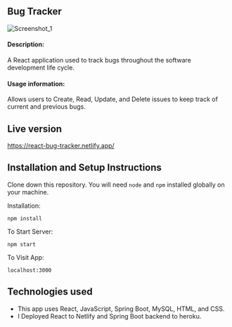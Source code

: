 ## Bug Tracker

![Screenshot_1](https://user-images.githubusercontent.com/92011318/167281361-d60497d6-0e34-4c91-9e73-6d8b79d6073f.png)

#### Description:

A React application used to track bugs throughout the software development life cycle.

#### Usage information:

Allows users to Create, Read, Update, and Delete issues to keep track of current and
previous bugs.

## Live version

https://react-bug-tracker.netlify.app/

## Installation and Setup Instructions

Clone down this repository. You will need `node` and `npm` installed globally on your machine.  

Installation:

`npm install`  


To Start Server:

`npm start`  

To Visit App:

`localhost:3000`  

## Technologies used

  - This app uses React, JavaScript, Spring Boot, MySQL, HTML, and CSS.
  - I Deployed React to Netlify and Spring Boot backend to heroku.

